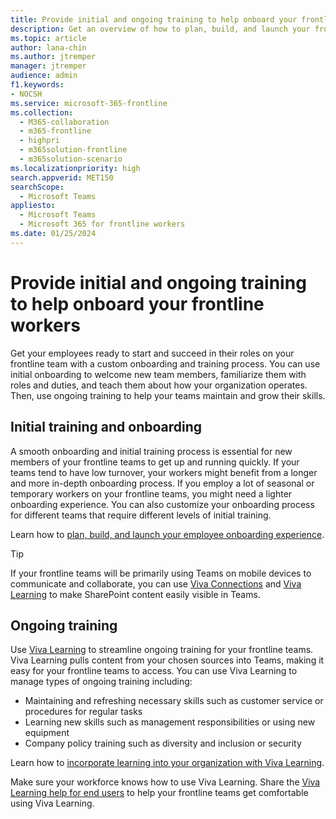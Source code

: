 ```yaml
---
title: Provide initial and ongoing training to help onboard your frontline workers
description: Get an overview of how to plan, build, and launch your frontline worker onboarding experience.
ms.topic: article
author: lana-chin
ms.author: jtremper
manager: jtremper
audience: admin
f1.keywords:
- NOCSH
ms.service: microsoft-365-frontline
ms.collection: 
  - M365-collaboration
  - m365-frontline
  - highpri
  - m365solution-frontline
  - m365solution-scenario
ms.localizationpriority: high
search.appverid: MET150
searchScope:
  - Microsoft Teams
appliesto: 
  - Microsoft Teams
  - Microsoft 365 for frontline workers
ms.date: 01/25/2024
---
```


# Provide initial and ongoing training to help onboard your frontline workers

Get your employees ready to start and succeed in their roles on your frontline team with a custom onboarding and training process. You can use initial onboarding to welcome new team members, familiarize them with roles and duties, and teach them about how your organization operates. Then, use ongoing training to help your teams maintain and grow their skills.

## Initial training and onboarding

A smooth onboarding and initial training process is essential for new members of your frontline teams to get up and running quickly. If your teams tend to have low turnover, your workers might benefit from a longer and more in-depth onboarding process. If you employ a lot of seasonal or temporary workers on your frontline teams, you might need a lighter onboarding experience. You can also customize your onboarding process for different teams that require different levels of initial training.

Learn how to [plan, build, and launch your employee onboarding experience](/sharepoint/onboard-employees).

> [!TIP]
> If your frontline teams will be primarily using Teams on mobile devices to communicate and collaborate, you can use [Viva Connections](/viva/connections/viva-connections-overview) and [Viva Learning](/viva/learning/overview-viva-learning) to make SharePoint content easily visible in Teams.

## Ongoing training

Use [Viva Learning](/viva/learning/overview-viva-learning) to streamline ongoing training for your frontline teams. Viva Learning pulls content from your chosen sources into Teams, making it easy for your frontline teams to access. You can use Viva Learning to manage types of ongoing training including:

- Maintaining and refreshing necessary skills such as customer service or procedures for regular tasks
- Learning new skills such as management responsibilities or using new equipment
- Company policy training such as diversity and inclusion or security

Learn how to [incorporate learning into your organization with Viva Learning](/viva/solutions/incorporate-learning).

Make sure your workforce knows how to use Viva Learning. Share the [Viva Learning help for end users](https://support.microsoft.com/office/viva-learning-01bfed12-c327-41e0-a68f-7fa527dcc98a) to help your frontline teams get comfortable using Viva Learning.
